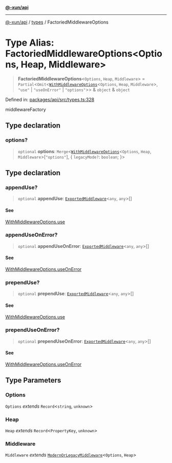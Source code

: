 [**@-xun/api**](../../README.md)

***

[@-xun/api](../../README.md) / [types](../README.md) / FactoriedMiddlewareOptions

# Type Alias: FactoriedMiddlewareOptions\<Options, Heap, Middleware\>

> **FactoriedMiddlewareOptions**\<`Options`, `Heap`, `Middleware`\> = `Partial`\<`Omit`\<[`WithMiddlewareOptions`](WithMiddlewareOptions.md)\<`Options`, `Heap`, `Middleware`\>, `"use"` \| `"useOnError"` \| `"options"`\>\> & `object` & `object`

Defined in: [packages/api/src/types.ts:328](https://github.com/Xunnamius/api-utils/blob/c09789cf368e76cc20c657b2a1b00afeebcaaa9d/packages/api/src/types.ts#L328)

middlewareFactory

## Type declaration

### options?

> `optional` **options**: `Merge`\<[`WithMiddlewareOptions`](WithMiddlewareOptions.md)\<`Options`, `Heap`, `Middleware`\>\[`"options"`\], \{ `legacyMode?`: `boolean`; \}\>

## Type declaration

### appendUse?

> `optional` **appendUse**: [`ExportedMiddleware`](ExportedMiddleware.md)\<`any`, `any`\>[]

#### See

[WithMiddlewareOptions.use](WithMiddlewareOptions.md)

### appendUseOnError?

> `optional` **appendUseOnError**: [`ExportedMiddleware`](ExportedMiddleware.md)\<`any`, `any`\>[]

#### See

[WithMiddlewareOptions.useOnError](WithMiddlewareOptions.md)

### prependUse?

> `optional` **prependUse**: [`ExportedMiddleware`](ExportedMiddleware.md)\<`any`, `any`\>[]

#### See

[WithMiddlewareOptions.use](WithMiddlewareOptions.md)

### prependUseOnError?

> `optional` **prependUseOnError**: [`ExportedMiddleware`](ExportedMiddleware.md)\<`any`, `any`\>[]

#### See

[WithMiddlewareOptions.useOnError](WithMiddlewareOptions.md)

## Type Parameters

### Options

`Options` *extends* `Record`\<`string`, `unknown`\>

### Heap

`Heap` *extends* `Record`\<`PropertyKey`, `unknown`\>

### Middleware

`Middleware` *extends* [`ModernOrLegacyMiddleware`](ModernOrLegacyMiddleware.md)\<`Options`, `Heap`\>

